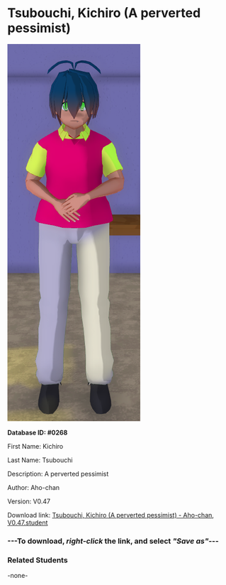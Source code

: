 # Tsubouchi, Kichiro (A perverted pessimist)

<img src="Files/Images/Tsubouchi, Kichiro (A perverted pessimist).png" title="Tsubouchi, Kichiro (A perverted pessimist) - Aho-chan, V0.47">

**Database ID: #0268**

First Name: Kichiro

Last Name: Tsubouchi

Description: A perverted pessimist

Author: Aho-chan

Version: V0.47

Download link: <a href="https://raw.githubusercontent.com/Arbiter1223/Daigaku-Gurashi-Custom-Students/master/Files/Studen%20Files/Tsubouchi%2C%20Kichiro%20(A%20perverted%20pessimist)%20-%20Aho-chan%2C%20V0.47.student">Tsubouchi, Kichiro (A perverted pessimist) - Aho-chan, V0.47.student</a>

### ---**To download, _right-click_ the link, and select _"Save as"_**---

### Related Students

-none-

